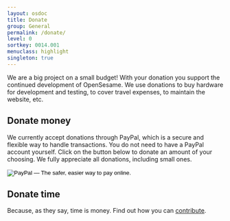 ```yaml
---
layout: osdoc
title: Donate
group: General
permalink: /donate/
level: 0
sortkey: 0014.001
menuclass: highlight
singleton: true
---
```


We are a big project on a small budget! With your donation you support the continued development of OpenSesame. We use donations to buy hardware for development and testing, to cover travel expenses, to maintain the website, etc.

Donate money
------------

We currently accept donations through PayPal, which is a secure and flexible way to handle transactions. You do not need to have a PayPal account yourself. Click on the button below to donate an amount of your choosing. We fully appreciate all donations, including small ones.

<div class='no-img-border'>

<form action="https://www.paypal.com/cgi-bin/webscr" method="post" class="PayPal">
<input type="hidden" name="cmd" value="_s-xclick">
<input type="hidden" name="hosted_button_id" value="DNFH3KT5M796N">
<input type="image" src="https://www.paypalobjects.com/en_US/GB/i/btn/btn_donateCC_LG.gif" mce_src="https://www.paypalobjects.com/en_US/GB/i/btn/btn_donateCC_LG.gif" border="0" name="submit" alt="PayPal — The safer, easier way to pay online.">
<img alt="" border="0" src="https://www.paypalobjects.com/nl_NL/i/scr/pixel.gif" mce_src="https://www.paypalobjects.com/nl_NL/i/scr/pixel.gif" width="1" height="1"></form>

</div>

Donate time
-----------

Because, as they say, time is money. Find out how you can [contribute][].

[contribute]: /contribute
